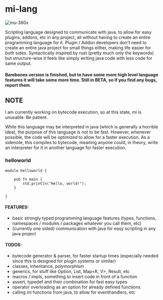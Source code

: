 # mi-lang
![mu-360x](https://user-images.githubusercontent.com/78901876/189482981-64636d3e-5f8e-47ec-80e3-7b500384d576.png)

Scripting language designed to communicate with java, to allow for easy plugins, addons, etc in any project, all without having to create an entire programming language for it. Plugin / Addon developers don't need to create an entire java project for small things either, making life easier for both sides. Syntactically inspired by rust (pretty much only the keywords) but structure-wise it feels like simply writing java code with less code for same output.

#### Barebones version is finished, but to have some more high level language features it will take some more time. Still in BETA, so if you find any bugs, report them.

## NOTE
I am currently working on bytecode execution, so at this state, mi is unusable. Be patient.

While this language may be interpreted in java (which is generally a horrible idea), the purpose of this language is not to be fast. However, whenever possible, the code will be optimized to allow for a faster execution. As a sidenote, this compiles to bytecode, meaning anyone could, in theory, write an interpreter for it in another language for faster execution.

### helloworld
```
module helloworld {
    
    pub fn main {
        std.println("Hello, world!");
    }

}
```

#### FEATURES:
- basic strongly typed programming language features (types, functions, namespaces / modules / packages whatever you call them, etc)
- (currently one sided) communication with java for easy scripting in any java project

#### TODOS:
- bytecode generator & parser, for faster startup times (especially needed since this is designed for plugin systems or similar)
- classes, inheritance, polymorphism
- generics, for stuff like Option<T>, List<T>, Map<K, V>, Result<T>, etc
- macros / impls, something to insert code in front of a function
- assert, typedef and their combination for fast easy types
- operator overloading as an option for already defined functions
- calling mi functions from java, to allow for eventhandlers, etc

